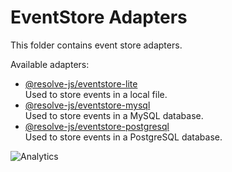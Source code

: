 # **EventStore Adapters**

This folder contains event store adapters.

Available adapters:

- [@resolve-js/eventstore-lite](eventstore-lite)  
   Used to store events in a local file.
- [@resolve-js/eventstore-mysql](eventstore-mysql)  
   Used to store events in a MySQL database.
- [@resolve-js/eventstore-postgresql](eventstore-postgresql)  
  Used to store events in a PostgreSQL database.

![Analytics](https://ga-beacon.appspot.com/UA-118635726-1-packages/@resolve-js/@resolve-js/eventstore-adapters-readme?pixel)

